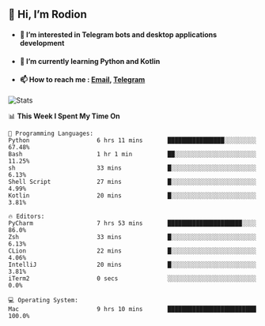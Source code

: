 ## 👋 Hi, I’m Rodion
- #### 👀 I’m interested in Telegram bots and desktop applications development
- #### 🌱 I’m currently learning Python and Kotlin
- #### 📫 How to reach me : [Email](mailto:me@lavn.ml), [Telegram](https://t.me/fast_geek)

![Stats](https://github-readme-stats.vercel.app/api?username=fast-geek&show_icons=true&theme=react&hide=issues&count_private=true&layout=compact)


<!--START_SECTION:waka-->
📊 **This Week I Spent My Time On** 

```text
💬 Programming Languages: 
Python                   6 hrs 11 mins       ████████████████░░░░░░░░░   67.48% 
Bash                     1 hr 1 min          ██░░░░░░░░░░░░░░░░░░░░░░░   11.25% 
sh                       33 mins             █░░░░░░░░░░░░░░░░░░░░░░░░   6.13% 
Shell Script             27 mins             █░░░░░░░░░░░░░░░░░░░░░░░░   4.99% 
Kotlin                   20 mins             █░░░░░░░░░░░░░░░░░░░░░░░░   3.81%

🔥 Editors: 
PyCharm                  7 hrs 53 mins       █████████████████████░░░░   86.0% 
Zsh                      33 mins             █░░░░░░░░░░░░░░░░░░░░░░░░   6.13% 
CLion                    22 mins             █░░░░░░░░░░░░░░░░░░░░░░░░   4.06% 
IntelliJ                 20 mins             █░░░░░░░░░░░░░░░░░░░░░░░░   3.81% 
iTerm2                   0 secs              ░░░░░░░░░░░░░░░░░░░░░░░░░   0.0%

💻 Operating System: 
Mac                      9 hrs 10 mins       █████████████████████████   100.0%

```


<!--END_SECTION:waka-->

